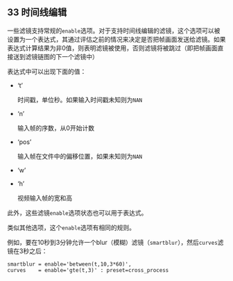 ## 33 时间线编辑 ##
一些滤镜支持常规的`enable`选项。对于支持时间线编辑的滤镜，这个选项可以被设置为一个表达式，其通过评估之前的情况来决定是否把帧画面发送给滤镜。如果表达式计算结果为非0值，则表明滤镜被使用，否则滤镜将被跳过（即把帧画面直接送到滤镜链图的下一个滤镜中）

表达式中可以出现下面的值：

- ‘t’

    时间戳，单位秒。如果输入时间戳未知则为`NAN`
- ‘n’

    输入帧的序数，从0开始计数
- ‘pos’

    输入帧在文件中的偏移位置，如果未知则为`NAN`
- ‘w’
- ‘h’

    视频输入帧的宽和高

此外，这些滤镜`enable`选项状态也可以用于表达式。

类似其他选项，这个`enable`选项有相同的规则。

例如，要在10秒到3分钟允许一个blur（模糊）滤镜（`smartblur`），然后`curves`滤镜在3秒之后：

	smartblur = enable='between(t,10,3*60)',
	curves    = enable='gte(t,3)' : preset=cross_process